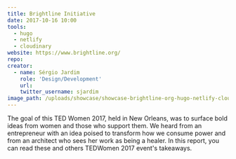 ```yaml
---
title: Brightline Initiative
date: 2017-10-16 10:00
tools:
  - hugo
  - netlify
  - cloudinary
website: https://www.brightline.org/
repo:
creator:
  - name: Sérgio Jardim
    role: 'Design/Development'
    url:
    twitter_username: sjardim
image_path: /uploads/showcase/showcase-brightline-org-hugo-netlify-cloudinary.jpg
---
```

The goal of this TED Women 2017, held in New Orleans, was to surface bold ideas from women and those who support them. We heard from an entrepreneur with an idea poised to transform how we consume power and from an architect who sees her work as being a healer. In this report, you can read these and others TEDWomen 2017 event's takeaways.
